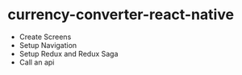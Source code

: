 # currency-converter-react-native

- Create Screens
- Setup Navigation
- Setup Redux and Redux Saga
- Call an api
